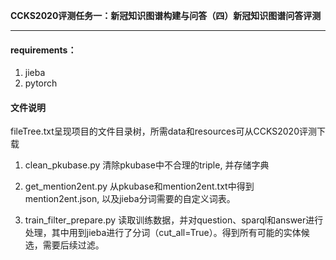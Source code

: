 **CCKS2020评测任务一：新冠知识图谱构建与问答（四）新冠知识图谱问答评测**

****

#### requirements：

1. jieba
2. pytorch



#### 文件说明

fileTree.txt呈现项目的文件目录树，所需data和resources可从CCKS2020评测下载

1. clean_pkubase.py 清除pkubase中不合理的triple, 并存储字典

2. get_mention2ent.py 从pkubase和mention2ent.txt中得到mention2ent.json, 以及jieba分词需要的自定义词表。

3. train_filter_prepare.py 读取训练数据，并对question、sparql和answer进行处理，其中用到jieba进行了分词（cut_all=True）。得到所有可能的实体候选，需要后续过滤。

